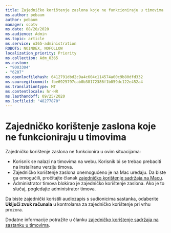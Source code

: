 ```yaml
---
title: Zajedničko korištenje zaslona koje ne funkcioniraju u timovima
ms.author: pebaum
author: pebaum
manager: scotv
ms.date: 08/20/2020
ms.audience: Admin
ms.topic: article
ms.service: o365-administration
ROBOTS: NOINDEX, NOFOLLOW
localization_priority: Priority
ms.collection: Adm_O365
ms.custom:
- "9003304"
- "6207"
ms.openlocfilehash: 6412791dbd2c9a4c604c114574a00c9b80dfd332
ms.sourcegitcommit: fbe6925797cab0b38172386f1b059dc122e452a4
ms.translationtype: MT
ms.contentlocale: hr-HR
ms.lasthandoff: 09/25/2020
ms.locfileid: "48277870"
---
```

# <a name="screen-sharing-not-working-in-teams"></a>Zajedničko korištenje zaslona koje ne funkcioniraju u timovima

Zajedničko korištenje zaslona ne funkcionira u ovim situacijama:

- Korisnik se nalazi na timovima na webu. Korisnik bi se trebao prebaciti na instaliranu verziju timova.
- Zajedničko korištenje zaslona onemogućeno je na Mac uređaju. Da biste ga omogućili, pročitajte članak  [zajedničko korištenje sadržaja na Macu](https://support.microsoft.com/office/fcc2bf59-aecd-4481-8f99-ce55dd836ce8#bkmk_sharecontentonmac).
- Administrator timova blokirao je zajedničko korištenje zaslona. Ako je to slučaj, pogledajte administrator timova.  

Da biste zajednički koristili audiozapis s sudionicima sastanka, odaberite  **Uključi zvuk računala**  u kontrolama za zajedničko korištenje pri vrhu prozora.

Dodatne informacije potražite u članku [zajedničko korištenje sadržaja na sastanku u timovima](https://support.microsoft.com/office/fcc2bf59-aecd-4481-8f99-ce55dd836ce8).
